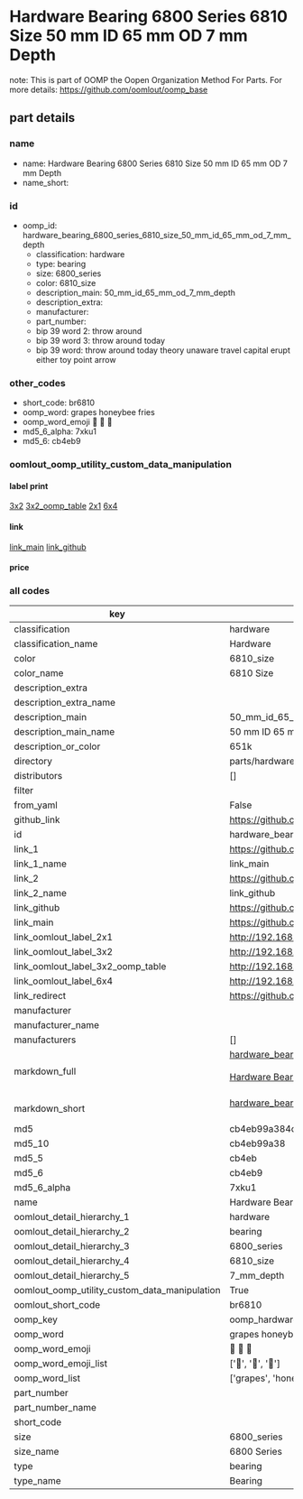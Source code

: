 # Hardware Bearing 6800 Series 6810 Size 50 mm ID 65 mm OD 7 mm Depth  

note: This is part of OOMP the Oopen Organization Method For Parts. For more details: https://github.com/oomlout/oomp_base

##  part details
  







### name
* name: Hardware Bearing 6800 Series 6810 Size 50 mm ID 65 mm OD 7 mm Depth
* name_short: 
### id
* oomp_id: hardware_bearing_6800_series_6810_size_50_mm_id_65_mm_od_7_mm_depth
  * classification: hardware
  * type: bearing
  * size: 6800_series
  * color: 6810_size
  * description_main: 50_mm_id_65_mm_od_7_mm_depth
  * description_extra: 
  * manufacturer: 
  * part_number: 
  * bip 39 word 2: throw around
  * bip 39 word 3: throw around today
  * bip 39 word: throw around today theory unaware travel capital erupt either toy point arrow

### other_codes
* short_code: br6810
* oomp_word: grapes honeybee fries
* oomp_word_emoji :grapes: :honeybee: :fries:
* md5_6_alpha: 7xku1
* md5_6: cb4eb9






### oomlout_oomp_utility_custom_data_manipulation
#### label print
[3x2](http://192.168.1.245:1112/?label=oomp%207xku1)
[3x2_oomp_table](http://192.168.1.108:1112/?label=oomp%207xku1)
[2x1](http://192.168.1.242:1112/?label=oomp%207xku1)
[6x4](http://192.168.1.55:1112/?label=oomp%207xku1)    

#### link

[link_main](https://github.com/oomlout/oomlout_oomp_version_1_messy/tree/main/parts/hardware_bearing_6800_series_6810_size_50_mm_id_65_mm_od_7_mm_depth) [link_github](https://github.com/oomlout/oomlout_oomp_version_1_messy/tree/main/parts/hardware_bearing_6800_series_6810_size_50_mm_id_65_mm_od_7_mm_depth)                             

#### price







### all codes 
| key | value |  
| --- | --- |  
| classification | hardware |  
| classification_name | Hardware |  
| color | 6810_size |  
| color_name | 6810 Size |  
| description_extra |  |  
| description_extra_name |  |  
| description_main | 50_mm_id_65_mm_od_7_mm_depth |  
| description_main_name | 50 mm ID 65 mm OD 7 mm Depth |  
| description_or_color | 651k |  
| directory | parts/hardware_bearing_6800_series_6810_size_50_mm_id_65_mm_od_7_mm_depth |  
| distributors | [] |  
| filter |  |  
| from_yaml | False |  
| github_link | https://github.com/oomlout/oomlout_oomp_part_src/tree/main/parts/hardware_bearing_6800_series_6810_size_50_mm_id_65_mm_od_7_mm_depth |  
| id | hardware_bearing_6800_series_6810_size_50_mm_id_65_mm_od_7_mm_depth |  
| link_1 | https://github.com/oomlout/oomlout_oomp_version_1_messy/tree/main/parts/hardware_bearing_6800_series_6810_size_50_mm_id_65_mm_od_7_mm_depth |  
| link_1_name | link_main |  
| link_2 | https://github.com/oomlout/oomlout_oomp_version_1_messy/tree/main/parts/hardware_bearing_6800_series_6810_size_50_mm_id_65_mm_od_7_mm_depth |  
| link_2_name | link_github |  
| link_github | https://github.com/oomlout/oomlout_oomp_version_1_messy/tree/main/parts/hardware_bearing_6800_series_6810_size_50_mm_id_65_mm_od_7_mm_depth |  
| link_main | https://github.com/oomlout/oomlout_oomp_version_1_messy/tree/main/parts/hardware_bearing_6800_series_6810_size_50_mm_id_65_mm_od_7_mm_depth |  
| link_oomlout_label_2x1 | http://192.168.1.242:1112/?label=oomp%207xku1 |  
| link_oomlout_label_3x2 | http://192.168.1.245:1112/?label=oomp%207xku1 |  
| link_oomlout_label_3x2_oomp_table | http://192.168.1.108:1112/?label=oomp%207xku1 |  
| link_oomlout_label_6x4 | http://192.168.1.55:1112/?label=oomp%207xku1 |  
| link_redirect | https://github.com/oomlout/oomlout_oomp_version_1_messy/tree/main/parts/hardware_bearing_6800_series_6810_size_50_mm_id_65_mm_od_7_mm_depth |  
| manufacturer |  |  
| manufacturer_name |  |  
| manufacturers | [] |  
| markdown_full | [hardware_bearing_6800_series_6810_size_50_mm_id_65_mm_od_7_mm_depth](none)<br>[](none)<br>[Hardware Bearing 6800 Series 6810 Size 50 Mm Id 65 Mm Od 7 Mm Depth](none)<br><br> |  
| markdown_short | [hardware_bearing_6800_series_6810_size_50_mm_id_65_mm_od_7_mm_depth](none)<br><br> |  
| md5 | cb4eb99a384ce4439e763e05c6830f0a |  
| md5_10 | cb4eb99a38 |  
| md5_5 | cb4eb |  
| md5_6 | cb4eb9 |  
| md5_6_alpha | 7xku1 |  
| name | Hardware Bearing 6800 Series 6810 Size 50 mm ID 65 mm OD 7 mm Depth |  
| oomlout_detail_hierarchy_1 | hardware |  
| oomlout_detail_hierarchy_2 | bearing |  
| oomlout_detail_hierarchy_3 | 6800_series |  
| oomlout_detail_hierarchy_4 | 6810_size |  
| oomlout_detail_hierarchy_5 | 7_mm_depth |  
| oomlout_oomp_utility_custom_data_manipulation | True |  
| oomlout_short_code | br6810 |  
| oomp_key | oomp_hardware_bearing_6800_series_6810_size_50_mm_id_65_mm_od_7_mm_depth |  
| oomp_word | grapes honeybee fries |  
| oomp_word_emoji | :grapes: :honeybee: :fries: |  
| oomp_word_emoji_list | [':grapes:', ':honeybee:', ':fries:'] |  
| oomp_word_list | ['grapes', 'honeybee', 'fries'] |  
| part_number |  |  
| part_number_name |  |  
| short_code |  |  
| size | 6800_series |  
| size_name | 6800 Series |  
| type | bearing |  
| type_name | Bearing |  

